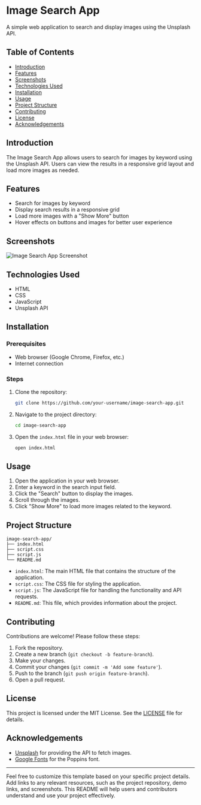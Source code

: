 

# Image Search App

A simple web application to search and display images using the Unsplash API.

## Table of Contents

- [Introduction](#introduction)
- [Features](#features)
- [Screenshots](#screenshots)
- [Technologies Used](#technologies-used)
- [Installation](#installation)
- [Usage](#usage)
- [Project Structure](#project-structure)
- [Contributing](#contributing)
- [License](#license)
- [Acknowledgements](#acknowledgements)

## Introduction

The Image Search App allows users to search for images by keyword using the Unsplash API. Users can view the results in a responsive grid layout and load more images as needed.

## Features

- Search for images by keyword
- Display search results in a responsive grid
- Load more images with a "Show More" button
- Hover effects on buttons and images for better user experience

## Screenshots

![Image Search App Screenshot](link-to-screenshot.png)

## Technologies Used

- HTML
- CSS
- JavaScript
- Unsplash API

## Installation

### Prerequisites

- Web browser (Google Chrome, Firefox, etc.)
- Internet connection

### Steps

1. Clone the repository:
    ```bash
    git clone https://github.com/your-username/image-search-app.git
    ```

2. Navigate to the project directory:
    ```bash
    cd image-search-app
    ```

3. Open the `index.html` file in your web browser:
    ```bash
    open index.html
    ```

## Usage

1. Open the application in your web browser.
2. Enter a keyword in the search input field.
3. Click the "Search" button to display the images.
4. Scroll through the images.
5. Click "Show More" to load more images related to the keyword.

## Project Structure

```
image-search-app/
├── index.html
├── script.css
├── script.js
└── README.md
```

- `index.html`: The main HTML file that contains the structure of the application.
- `script.css`: The CSS file for styling the application.
- `script.js`: The JavaScript file for handling the functionality and API requests.
- `README.md`: This file, which provides information about the project.

## Contributing

Contributions are welcome! Please follow these steps:

1. Fork the repository.
2. Create a new branch (`git checkout -b feature-branch`).
3. Make your changes.
4. Commit your changes (`git commit -m 'Add some feature'`).
5. Push to the branch (`git push origin feature-branch`).
6. Open a pull request.

## License

This project is licensed under the MIT License. See the [LICENSE](LICENSE) file for details.

## Acknowledgements

- [Unsplash](https://unsplash.com) for providing the API to fetch images.
- [Google Fonts](https://fonts.google.com/) for the Poppins font.

---

Feel free to customize this template based on your specific project details. Add links to any relevant resources, such as the project repository, demo links, and screenshots. 
This README will help users and contributors understand and use your project effectively.
